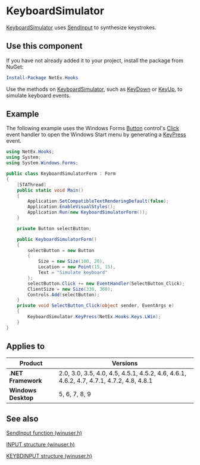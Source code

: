 # KeyboardSimulator

[KeyboardSimulator](xref:NetEx.Hooks.KeyboardSimulator) uses [SendInput](https://learn.microsoft.com/en-us/windows/win32/api/winuser/nf-winuser-sendinput) to synthesize keystrokes.

## Use this component

If you have not already added it to your project, install the package from NuGet:

```powershell
Install-Package NetEx.Hooks
```

Use the methods on [KeyboardSimulator](xref:NetEx.Hooks.KeyboardSimulator), such as [KeyDown](xref:NetEx.Hooks.KeyboardSimulator.KeyDown*) or [KeyUp](xref:NetEx.Hooks.KeyboardSimulator.KeyUp*), to simulate keyboard events.

## Example

The following example uses the Windows Forms [Button](xref:System.Windows.Forms.Button) control's [Click](xref:System.Windows.Forms.Control.Click) event handler to open the Windows Start menu by generating a [KeyPress](xref:NetEx.Hooks.KeyboardSimulator.KeyPress*) event.

```csharp
using NetEx.Hooks;
using System;
using System.Windows.Forms;

public class KeyboardSimulatorForm : Form
{
    [STAThread]
    public static void Main()
    {
        Application.SetCompatibleTextRenderingDefault(false);
        Application.EnableVisualStyles();
        Application.Run(new KeyboardSimulatorForm());
    }

    private Button selectButton;

    public KeyboardSimulatorForm()
    {
        selectButton = new Button
        {
            Size = new Size(100, 20),
            Location = new Point(15, 15),
            Text = "Simulate keyboard"
        };
        selectButton.Click += new EventHandler(SelectButton_Click);
        ClientSize = new Size(330, 360);
        Controls.Add(selectButton);
    }
    private void SelectButton_Click(object sender, EventArgs e)
    {
        KeyboardSimulator.KeyPress(NetEx.Hooks.Keys.LWin);
    }
}
```

## Applies to

Product             | Versions
--------------------|---------
**.NET Framework**  | 2.0, 3.0, 3.5, 4.0, 4.5, 4.5.1, 4.5.2, 4.6, 4.6.1, 4.6.2, 4.7, 4.7.1, 4.7.2, 4.8, 4.8.1
**Windows Desktop** | 5, 6, 7, 8, 9

## See also

[SendInput function (winuser.h)](https://learn.microsoft.com/en-us/windows/win32/api/winuser/nf-winuser-sendinput)

[INPUT structure (winuser.h)](https://learn.microsoft.com/en-us/windows/win32/api/winuser/ns-winuser-input)

[KEYBDINPUT structure (winuser.h)](https://learn.microsoft.com/en-us/windows/win32/api/winuser/ns-winuser-keybdinput)